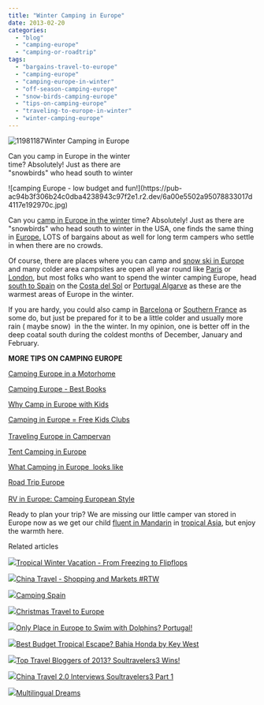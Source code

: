 ```yaml
---
title: "Winter Camping in Europe"
date: 2013-02-20
categories: 
  - "blog"
  - "camping-europe"
  - "camping-or-roadtrip"
tags: 
  - "bargains-travel-to-europe"
  - "camping-europe"
  - "camping-europe-in-winter"
  - "off-season-camping-europe"
  - "snow-birds-camping-europe"
  - "tips-on-camping-europe"
  - "traveling-to-europe-in-winter"
  - "winter-camping-europe"
---
```


![11981187](https://pub-ac94b3f306b24c0dba4238943c97f2e1.r2.dev/6a00e5502a95078833017ee88ba9d3970d.jpg)Winter Camping in Europe  
  
Can you camp in Europe in the winter  
time? Absolutely! Just as there are  
"snowbirds" who head south to winter

<!--more--> ![camping Europe - low budget and fun!](https://pub-ac94b3f306b24c0dba4238943c97f2e1.r2.dev/6a00e5502a95078833017d4117e192970c.jpg)  
  
Can you [camp in Europe in the winter](http://soultravelers3new.local/2013/01/camping-spain.html "camp in europe in winter") time? Absolutely! Just as there are "snowbirds" who head south to winter in the USA, one finds the same thing in [Europe.](http://soultravelers3new.local/2012/02/5-best-european-family-vacations.html "best Europe vacations") LOTS of bargains about as well for long term campers who settle in when there are no crowds.  
  
Of course, there are places where you can camp and [snow ski in Europe](http://soultravelers3new.local/2012/12/skiing-in-southern-spain.html "skiing in Europe") and many colder area campsites are open all year round like [Paris](http://soultravelers3new.local/2006/09/paris-bois-de-b.html "paris camping") or [London](http://soultravelers3new.local/2012/04/camping-in-london-best-low-budget-travel.html "london camping"), but most folks who want to spend the winter camping Europe, head [south to Spain](http://soultravelers3new.local/2012/11/winter-beach-beauty-of-southern-spain.html "southern spain in winter") on the [Costa del Sol](http://soultravelers3new.local/2010/06/family-travel-tips-in-spains-costa-del-sol-countryside-adventures-mediterranean-beaches-photography-.html "costa del sol best tips") or [Portugal Algarve](http://soultravelers3new.local/2008/06/arriving-in-alg.html "visit portugal algarve") as these are the warmest areas of Europe in the winter.  
  
If you are hardy, you could also camp in [Barcelona](http://soultravelers3new.local/2007/05/barcelona-beach.html "barcelona camping") or [Southern France](http://soultravelers3new.local/2010/08/around-the-world-with-kids-extended-travel-long-term-travel-families-and-friends.html "camping southern France") as some do, but just be prepared for it to be a little colder and usually more rain ( maybe snow)  in the the winter. In my opinion, one is better off in the deep coatal south during the coldest months of December, January and February.  
  
**MORE TIPS ON CAMPING EUROPE**  
  
  
[Camping Europe in a Motorhome](http://soultravelers3new.local/2010/05/camping-europe-in-a-motorhome-rv-5-best-sites-roadtrip-europe-family-travel-budget-best-price.html "camping europe in a motorhome")  
  
[Camping Europe - Best Books](http://soultravelers3new.local/2010/06/best-books-for-camping-europe-road-trip-european-rv-tent-or-cottage-bungalow-rental-vacation-holiday.html "camping europe best books")  
  
[Why Camp in Europe with Kids](http://soultravelers3new.local/2011/09/international-kids-water-fun-european-style.html "why camp in europe with kids")  
  
[Camping in Europe = Free Kids Clubs](http://soultravelers3new.local/2010/08/camping-europe-with-kids-free-kids-clubs-family-friendly-international-travel-tips.html "camping in europe = free kids clubs")  
[  
Traveling Europe in Campervan](http://soultravelers3new.local/2012/07/travelling-traveling-around-europe-in-a-campervan.html "travel Europe in campervan")  
  
[Tent Camping in Europe](http://soultravelers3new.local/2010/06/big-tent-camping-in-europe-glamping-european-style-frugal-minimalist-luxury-backpacking-flashpacking.html "tent camping in euorpe")  
  
[What Camping in Europe  looks like](http://soultravelers3new.local/2011/07/what-our-nomadic-travel-lifestyle-looks-like-family-fun.html "What camping in Europe looks like")  
  
[Road Trip Europe](http://soultravelers3new.local/2011/06/road-trip-europe-plan-then-improvise.html "road trip europe")  
[  
RV in Europe: Camping European Style](http://soultravelers3new.local/2011/12/rv-in-europe-road-trip-europe-camping-european-style.html "Rv in Europe, camping european style")  
  
  
Ready to plan your trip? We are missing our little camper van stored in Europe now as we get our child [fluent in Mandarin](http://soultravelers3new.local/2012/06/why-learn-mandarin-in-tropical-asia-penang.html "getting fluent in mandarin in asia") in [tropical Asia](http://soultravelers3new.local/2011/01/tropical-winter-home-in-penang-malaysia-location-indenpendent-digital-nomad-long-term-travel-tips-.html "tropical Asia how to winter"), but enjoy the warmth here.  
  
  
  

Related articles

[![](http://i.zemanta.com/132755696_80_80.jpg)](http://soultravelers3new.local/2012/12/tropical-winter-vacation-from-freezing-to-flipflops.html)[Tropical Winter Vacation - From Freezing to Flipflops](http://soultravelers3new.local/2012/12/tropical-winter-vacation-from-freezing-to-flipflops.html)

[![](http://i.zemanta.com/134036425_80_80.jpg)](http://soultravelers3new.local/2012/12/china-travel-shopping-and-markets-rtw.html)[China Travel - Shopping and Markets #RTW](http://soultravelers3new.local/2012/12/china-travel-shopping-and-markets-rtw.html)

[![](http://i.zemanta.com/137403788_80_80.jpg)](http://soultravelers3new.local/2013/01/camping-spain.html)[Camping Spain](http://soultravelers3new.local/2013/01/camping-spain.html)

[![](http://i.zemanta.com/132319221_80_80.jpg)](http://soultravelers3new.local/2012/12/christmas-travel-to-europe.html)[Christmas Travel to Europe](http://soultravelers3new.local/2012/12/christmas-travel-to-europe.html)

[![](http://i.zemanta.com/143144879_80_80.jpg)](http://soultravelers3new.local/2013/02/only-place-in-europe-to-swim-with-dolphins-portugal.html)[Only Place in Europe to Swim with Dolphins? Portugal!](http://soultravelers3new.local/2013/02/only-place-in-europe-to-swim-with-dolphins-portugal.html)

[![](http://i.zemanta.com/139021178_80_80.jpg)](http://soultravelers3new.local/2013/01/best-budget-tropical-escape-bahia-honda-by-key-west.html)[Best Budget Tropical Escape? Bahia Honda by Key West](http://soultravelers3new.local/2013/01/best-budget-tropical-escape-bahia-honda-by-key-west.html)

[![](http://i.zemanta.com/135568483_80_80.jpg)](http://soultravelers3new.local/2013/01/top-travel-bloggers-of-2013-soultravelers3-wins-.html)[Top Travel Bloggers of 2013? Soultravelers3 Wins!](http://soultravelers3new.local/2013/01/top-travel-bloggers-of-2013-soultravelers3-wins-.html)

[![](http://i.zemanta.com/144788388_80_80.jpg)](http://soultravelers3new.local/2013/02/china-travel-20-interviews-soultravelers3-part-1.html)[China Travel 2.0 Interviews Soultravelers3 Part 1](http://soultravelers3new.local/2013/02/china-travel-20-interviews-soultravelers3-part-1.html)

[![](http://i.zemanta.com/136332847_80_80.jpg)](http://soultravelers3new.local/2013/01/multilingual-dreams.html)[Multilingual Dreams](http://soultravelers3new.local/2013/01/multilingual-dreams.html)
